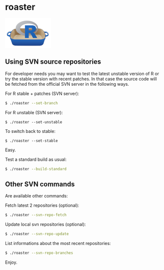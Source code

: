 # roaster

![](images/roaster-logo.png)

## Using SVN source repositories

For developer needs you may want to test the latest unstable version of R or 
try the stable version with recent patches. In that case the source code will 
be fetched from the official SVN server in the following ways.

For R stable + patches (SVN server):

```bash
$ ./roaster --set-branch
```

For R unstable (SVN server):

```
$ ./roaster --set-unstable
```

To switch back to stable:

```
$ ./roaster --set-stable
```

Easy.

Test a standard build as usual:

```bash
$ ./roaster --build-standard
```

## Other SVN commands

Are available other commands:

Fetch latest 2 repositories (optional):

```bash
$ ./roaster --svn-repo-fetch
```

Update local svn repositories (optional):

```bash
$ ./roaster --svn-repo-update
```

List informations about the most recent repositories:

```bash
$ ./roaster --svn-repo-branches
```

Enjoy.
